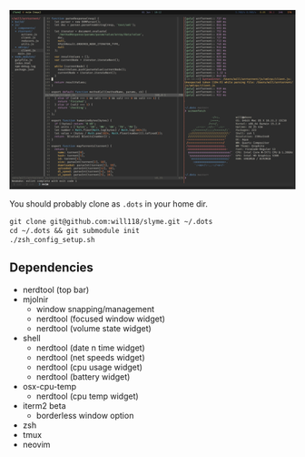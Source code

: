 ![Img](/screenshots/ss.png "Sample screenshot")

You should probably clone as `.dots` in your home dir.

```
git clone git@github.com:will118/slyme.git ~/.dots
cd ~/.dots && git submodule init
./zsh_config_setup.sh
```


## Dependencies

- nerdtool (top bar)
- mjolnir
  - window snapping/management
  - nerdtool (focused window widget)
  - nerdtool (volume state widget)
- shell
  - nerdtool (date n time widget)
  - nerdtool (net speeds widget)
  - nerdtool (cpu usage widget)
  - nerdtool (battery widget)
- osx-cpu-temp
  - nerdtool (cpu temp widget)
- iterm2 beta
  - borderless window option
- zsh
- tmux
- neovim
